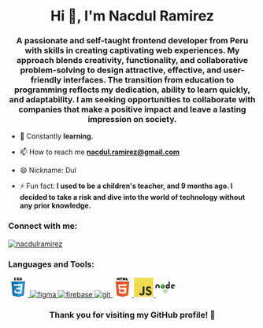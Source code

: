 <h1 align="center">Hi 👋, I'm Nacdul Ramirez</h1>
<h3 align="center">A passionate and self-taught frontend developer from Peru with skills in creating captivating web experiences. My approach blends creativity, functionality, and collaborative problem-solving to design attractive, effective, and user-friendly interfaces. The transition from education to programming reflects my dedication, ability to learn quickly, and adaptability. I am seeking opportunities to collaborate with companies that make a positive impact and leave a lasting impression on society.</h3>

- 🌱 Constantly **learning.**

- 📫 How to reach me **nacdul.ramirez@gmail.com**

- 😄 Nickname: Dul

- ⚡ Fun fact: **I used to be a children's teacher, and 9 months ago. I decided to take a risk and dive into the world of technology without any prior knowledge.**

<h3 align="left">Connect with me:</h3>
<p align="left">
<a href="https://linkedin.com/in/nacdulramirez" target="blank"><img align="center" src="https://raw.githubusercontent.com/rahuldkjain/github-profile-readme-generator/master/src/images/icons/Social/linked-in-alt.svg" alt="nacdulramirez" height="30" width="40" /></a>
</p>

<h3 align="left">Languages and Tools:</h3>
<p align="left"> <a href="https://www.w3schools.com/css/" target="_blank" rel="noreferrer"> <img src="https://raw.githubusercontent.com/devicons/devicon/master/icons/css3/css3-original-wordmark.svg" alt="css3" width="40" height="40"/> </a> <a href="https://www.figma.com/" target="_blank" rel="noreferrer"> <img src="https://www.vectorlogo.zone/logos/figma/figma-icon.svg" alt="figma" width="40" height="40"/> </a> <a href="https://firebase.google.com/" target="_blank" rel="noreferrer"> <img src="https://www.vectorlogo.zone/logos/firebase/firebase-icon.svg" alt="firebase" width="40" height="40"/> </a> <a href="https://git-scm.com/" target="_blank" rel="noreferrer"> <img src="https://www.vectorlogo.zone/logos/git-scm/git-scm-icon.svg" alt="git" width="40" height="40"/> </a> <a href="https://www.w3.org/html/" target="_blank" rel="noreferrer"> <img src="https://raw.githubusercontent.com/devicons/devicon/master/icons/html5/html5-original-wordmark.svg" alt="html5" width="40" height="40"/> </a> <a href="https://developer.mozilla.org/en-US/docs/Web/JavaScript" target="_blank" rel="noreferrer"> <img src="https://raw.githubusercontent.com/devicons/devicon/master/icons/javascript/javascript-original.svg" alt="javascript" width="40" height="40"/> </a> <a href="https://nodejs.org" target="_blank" rel="noreferrer"> <img src="https://raw.githubusercontent.com/devicons/devicon/master/icons/nodejs/nodejs-original-wordmark.svg" alt="nodejs" width="40" height="40"/> </a> </p>
<h3 align="center"> Thank you for visiting my GitHub profile! 🚀</3>
